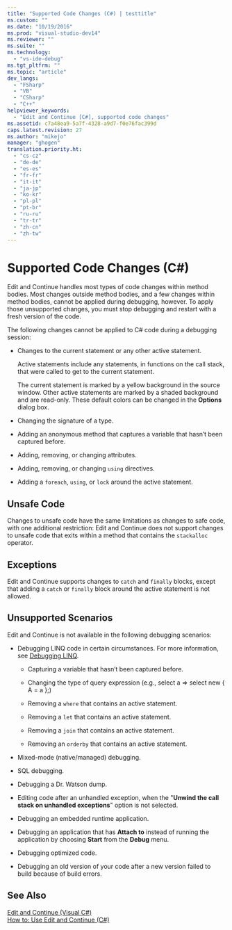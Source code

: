 ```yaml
---
title: "Supported Code Changes (C#) | testtitle"
ms.custom: ""
ms.date: "10/19/2016"
ms.prod: "visual-studio-dev14"
ms.reviewer: ""
ms.suite: ""
ms.technology: 
  - "vs-ide-debug"
ms.tgt_pltfrm: ""
ms.topic: "article"
dev_langs: 
  - "FSharp"
  - "VB"
  - "CSharp"
  - "C++"
helpviewer_keywords: 
  - "Edit and Continue [C#], supported code changes"
ms.assetid: c7a48ea9-5a7f-4328-a9d7-f0e76fac399d
caps.latest.revision: 27
ms.author: "mikejo"
manager: "ghogen"
translation.priority.ht: 
  - "cs-cz"
  - "de-de"
  - "es-es"
  - "fr-fr"
  - "it-it"
  - "ja-jp"
  - "ko-kr"
  - "pl-pl"
  - "pt-br"
  - "ru-ru"
  - "tr-tr"
  - "zh-cn"
  - "zh-tw"
---
```

# Supported Code Changes (C#)
Edit and Continue handles most types of code changes within method bodies. Most changes outside method bodies, and a few changes within method bodies, cannot be applied during debugging, however. To apply those unsupported changes, you must stop debugging and restart with a fresh version of the code.  
  
 The following changes cannot be applied to C# code during a debugging session:  
  
-   Changes to the current statement or any other active statement.  
  
     Active statements include any statements, in functions on the call stack, that were called to get to the current statement.  
  
     The current statement is marked by a yellow background in the source window. Other active statements are marked by a shaded background and are read-only. These default colors can be changed in the **Options** dialog box.  
  
-   Changing the signature of a type.  
  
-   Adding an anonymous method that captures a variable that hasn’t been captured before.  
  
-   Adding, removing, or changing attributes.  
  
-   Adding, removing, or changing `using` directives.  
  
-   Adding a `foreach`, `using`, or `lock` around the active statement.  
  
## Unsafe Code  
 Changes to unsafe code have the same limitations as changes to safe code, with one additional restriction: Edit and Continue does not support changes to unsafe code that exits within a method that contains the `stackalloc` operator.  
  
## Exceptions  
 Edit and Continue supports changes to `catch` and `finally` blocks, except that adding a `catch` or `finally` block around the active statement is not allowed.  
  
## Unsupported Scenarios  
 Edit and Continue is not available in the following debugging scenarios:  
  
-   Debugging LINQ code in certain circumstances. For more information, see [Debugging LINQ](../debugger/debugging-linq.md).  
  
    -   Capturing a variable that hasn’t been captured before.  
  
    -   Changing the type of query expression (e.g., select a => select new { A = a };)  
  
    -   Removing a `where` that contains an active statement.  
  
    -   Removing a `let` that contains an active statement.  
  
    -   Removing a `join` that contains an active statement.  
  
    -   Removing an `orderby` that contains an active statement.  
  
-   Mixed-mode (native/managed) debugging.  
  
-   SQL debugging.  
  
-   Debugging a Dr. Watson dump.  
  
-   Editing code after an unhandled exception, when the "**Unwind the call stack on unhandled exceptions**" option is not selected.  
  
-   Debugging an embedded runtime application.  
  
-   Debugging an application that has **Attach to** instead of running the application by choosing **Start** from the **Debug** menu.  
  
-   Debugging optimized code.  
  
-   Debugging an old version of your code after a new version failed to build because of build errors.  
  
## See Also  
 [Edit and Continue (Visual C#)](../debugger/edit-and-continue--visual-csharp-.md)   
 [How to: Use Edit and Continue (C#)](../debugger/how-to--use-edit-and-continue--csharp-.md)